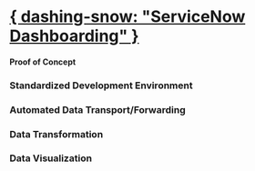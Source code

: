 # [{ dashing-snow: "ServiceNow Dashboarding" }](https://github.com/sysconwatch/dashing-snow/wiki)
#### Proof of Concept

### Standardized Development Environment


### Automated Data Transport/Forwarding


### Data Transformation


### Data Visualization
